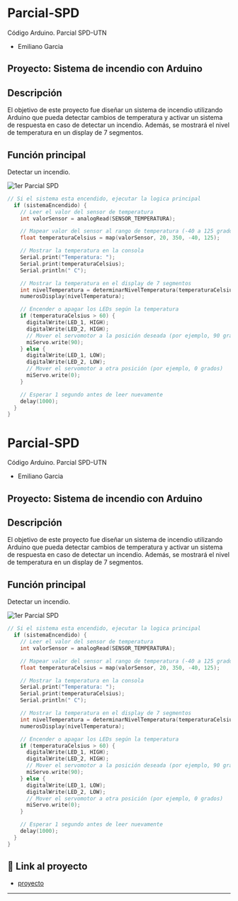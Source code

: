# Parcial-SPD
Código Arduino. Parcial SPD-UTN

- Emiliano Garcia

## Proyecto: Sistema de incendio con Arduino

## Descripción
El objetivo de este proyecto fue diseñar un sistema de incendio utilizando Arduino que pueda detectar cambios de temperatura 
y activar un sistema de respuesta en caso de detectar un incendio. Además, se mostrará el nivel de temperatura en un display de 7 segmentos.
## Función principal
Detectar un incendio.

![1er Parcial SPD](https://github.com/EmiyG/Parcial-SPD/assets/123533958/820ef9be-9a4b-42bd-a552-8761ffbae487)


~~~ C 
// Si el sistema esta encendido, ejecutar la logica principal
  if (sistemaEncendido) {
    // Leer el valor del sensor de temperatura
    int valorSensor = analogRead(SENSOR_TEMPERATURA);

    // Mapear valor del sensor al rango de temperatura (-40 a 125 grados Celsius)
    float temperaturaCelsius = map(valorSensor, 20, 350, -40, 125);

    // Mostrar la temperatura en la consola
    Serial.print("Temperatura: ");
    Serial.print(temperaturaCelsius);
    Serial.println(" C");

    // Mostrar la temperatura en el display de 7 segmentos
    int nivelTemperatura = determinarNivelTemperatura(temperaturaCelsius);
    numerosDisplay(nivelTemperatura);

    // Encender o apagar los LEDs según la temperatura
    if (temperaturaCelsius > 60) {
      digitalWrite(LED_1, HIGH);
      digitalWrite(LED_2, HIGH);
      // Mover el servomotor a la posición deseada (por ejemplo, 90 grados)
      miServo.write(90);
    } else {
      digitalWrite(LED_1, LOW);
      digitalWrite(LED_2, LOW);
      // Mover el servomotor a otra posición (por ejemplo, 0 grados)
      miServo.write(0);
    }

    // Esperar 1 segundo antes de leer nuevamente
    delay(1000);
  }
}
~~~

# Parcial-SPD
Código Arduino. Parcial SPD-UTN

- Emiliano Garcia

## Proyecto: Sistema de incendio con Arduino

## Descripción
El objetivo de este proyecto fue diseñar un sistema de incendio utilizando Arduino que pueda detectar cambios de temperatura 
y activar un sistema de respuesta en caso de detectar un incendio. Además, se mostrará el nivel de temperatura en un display de 7 segmentos.
## Función principal
Detectar un incendio.

![1er Parcial SPD](https://github.com/EmiyG/Parcial-SPD/assets/123533958/820ef9be-9a4b-42bd-a552-8761ffbae487)


~~~ C 
// Si el sistema esta encendido, ejecutar la logica principal
  if (sistemaEncendido) {
    // Leer el valor del sensor de temperatura
    int valorSensor = analogRead(SENSOR_TEMPERATURA);

    // Mapear valor del sensor al rango de temperatura (-40 a 125 grados Celsius)
    float temperaturaCelsius = map(valorSensor, 20, 350, -40, 125);

    // Mostrar la temperatura en la consola
    Serial.print("Temperatura: ");
    Serial.print(temperaturaCelsius);
    Serial.println(" C");

    // Mostrar la temperatura en el display de 7 segmentos
    int nivelTemperatura = determinarNivelTemperatura(temperaturaCelsius);
    numerosDisplay(nivelTemperatura);

    // Encender o apagar los LEDs según la temperatura
    if (temperaturaCelsius > 60) {
      digitalWrite(LED_1, HIGH);
      digitalWrite(LED_2, HIGH);
      // Mover el servomotor a la posición deseada (por ejemplo, 90 grados)
      miServo.write(90);
    } else {
      digitalWrite(LED_1, LOW);
      digitalWrite(LED_2, LOW);
      // Mover el servomotor a otra posición (por ejemplo, 0 grados)
      miServo.write(0);
    }

    // Esperar 1 segundo antes de leer nuevamente
    delay(1000);
  }
}
~~~


## :robot: Link al proyecto
- [proyecto](https://www.tinkercad.com/things/euJDCtFru7V-1er-parcial-spd)

---














